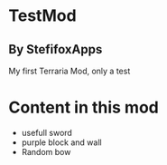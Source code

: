 # TestMod
## By StefifoxApps

My first Terraria Mod, only a test

# Content in this mod

- usefull sword
- purple block and wall
- Random bow